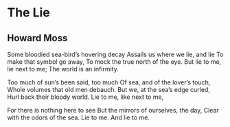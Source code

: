 # The Lie
## Howard Moss
Some bloodied sea-bird’s hovering decay
Assails us where we lie, and lie
To make that symbol go away,
To mock the true north of the eye.
But lie to me, lie next to me;
The world is an infirmity.

Too much of sun’s been said, too much
Of sea, and of the lover’s touch,
Whole volumes that old men debauch.
But we, at the sea’s edge curled,
Hurl back their bloody world.
Lie to me, like next to me,

For there is nothing here to see
But the mirrors of ourselves, the day,
Clear with the odors of the sea.
Lie to me. And lie to me.
